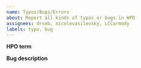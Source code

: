 ```yaml
---
name: Typos/Bugs/Errors
about: Report all kinds of typos or bugs in HPO
assignees: drseb, nicolevasilevsky, LCCarmody 
labels: typo, bug
---
```


**HPO term**


**Bug description**

